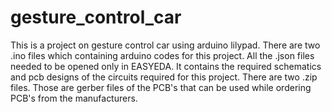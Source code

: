 # gesture_control_car
This is a project on gesture control car using arduino lilypad.
There are two .ino files which containing arduino codes for this project.
All the .json files needed to be opened only in EASYEDA.
It contains the required schematics and pcb designs of the circuits required for this project.
There are two .zip files.
Those are gerber files of the PCB's that can be used while ordering PCB's from the manufacturers.
